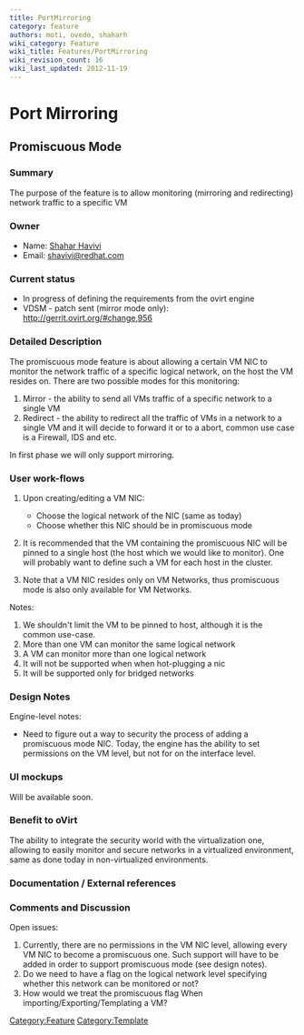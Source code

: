 ```yaml
---
title: PortMirroring
category: feature
authors: moti, ovedo, shaharh
wiki_category: Feature
wiki_title: Features/PortMirroring
wiki_revision_count: 16
wiki_last_updated: 2012-11-19
---
```


# Port Mirroring

## Promiscuous Mode

### Summary

The purpose of the feature is to allow monitoring (mirroring and redirecting) network traffic to a specific VM

### Owner

*   Name: [ Shahar Havivi](User:Shaharh)
*   Email: <shavivi@redhat.com>

### Current status

*   In progress of defining the requirements from the ovirt engine
*   VDSM - patch sent (mirror mode only): <http://gerrit.ovirt.org/#change,956>

### Detailed Description

The promiscuous mode feature is about allowing a certain VM NIC to monitor the network traffic of a specific logical network, on the host the VM resides on. There are two possible modes for this monitoring:

1.  Mirror - the ability to send all VMs traffic of a specific network to a single VM
2.  Redirect - the ability to redirect all the traffic of VMs in a network to a single VM and it will decide to forward it or to a abort, common use case is a Firewall, IDS and etc.

In first phase we will only support mirroring.

### User work-flows

1.  Upon creating/editing a VM NIC:
    -   Choose the logical network of the NIC (same as today)
    -   Choose whether this NIC should be in promiscuous mode

2.  It is recommended that the VM containing the promiscuous NIC will be pinned to a single host (the host which we would like to monitor). One will probably want to define such a VM for each host in the cluster.
3.  Note that a VM NIC resides only on VM Networks, thus promiscuous mode is also only available for VM Networks.

Notes:

1.  We shouldn't limit the VM to be pinned to host, although it is the common use-case.
2.  More than one VM can monitor the same logical network
3.  A VM can monitor more than one logical network
4.  It will not be supported when when hot-plugging a nic
5.  It will be supported only for bridged networks

### Design Notes

Engine-level notes:

*   Need to figure out a way to security the process of adding a promiscuous mode NIC. Today, the engine has the ability to set permissions on the VM level, but not for on the interface level.

### UI mockups

Will be available soon.

### Benefit to oVirt

The ability to integrate the security world with the virtualization one, allowing to easily monitor and secure networks in a virtualized environment, same as done today in non-virtualized environments.

### Documentation / External references

### Comments and Discussion

Open issues:

1.  Currently, there are no permissions in the VM NIC level, allowing every VM NIC to become a promiscuous one. Such support will have to be added in order to support promiscuous mode (see design notes).
2.  Do we need to have a flag on the logical network level specifying whether this network can be monitored or not?
3.  How would we treat the promiscuous flag When importing/Exporting/Templating a VM?

<Category:Feature> <Category:Template>
